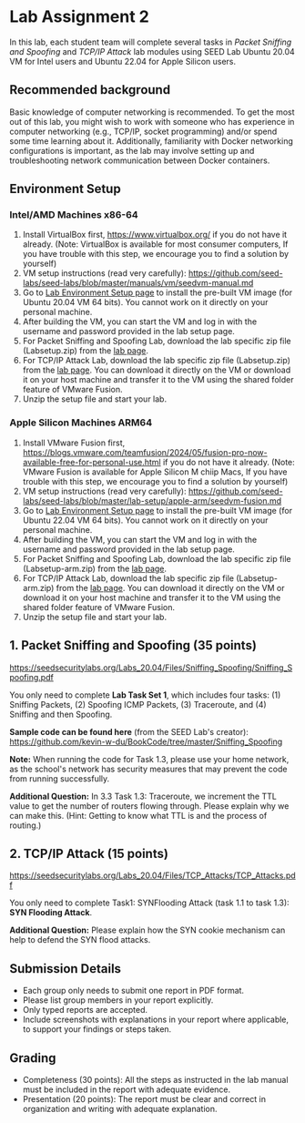 # Lab Assignment 2

In this lab, each student team will complete several tasks in _Packet Sniffing and Spoofing_ and _TCP/IP Attack_ lab modules using SEED Lab Ubuntu 20.04 VM for Intel users and Ubuntu 22.04 for Apple Silicon users.

## Recommended background

Basic knowledge of computer networking is recommended. To get the most out of this lab, you might wish to work with someone who has experience in computer networking (e.g., TCP/IP, socket programming) and/or spend some time learning about it. Additionally, familiarity with Docker networking configurations is important, as the lab may involve setting up and troubleshooting network communication between Docker containers.

## Environment Setup

### Intel/AMD Machines x86-64

1. Install VirtualBox first, https://www.virtualbox.org/ if you do not have it already. (Note: VirtualBox is available for most consumer computers, If you have trouble with this step, we encourage you to find a solution by yourself)
2. VM setup instructions (read very carefully): https://github.com/seed-labs/seed-labs/blob/master/manuals/vm/seedvm-manual.md
3. Go to [Lab Environment Setup page](https://seedsecuritylabs.org/labsetup.html) to install the pre-built VM image (for Ubuntu 20.04 VM 64 bits). You cannot work on it directly on your personal machine.
4. After building the VM, you can start the VM and log in with the username and password provided in the lab setup page.
5. For Packet Sniffing and Spoofing Lab, download the lab specific zip file (Labsetup.zip) from the [lab page](https://seedsecuritylabs.org/Labs_20.04/Networking/Sniffing_Spoofing/).
6. For TCP/IP Attack Lab, download the lab specific zip file (Labsetup.zip) from the [lab page](https://seedsecuritylabs.org/Labs_20.04/Networking/TCP_Attacks/). You can download it directly on the VM or download it on your host machine and transfer it to the VM using the shared folder feature of VMware Fusion.
7. Unzip the setup file and start your lab.

### Apple Silicon Machines ARM64

1. Install VMware Fusion first, https://blogs.vmware.com/teamfusion/2024/05/fusion-pro-now-available-free-for-personal-use.html if you do not have it already. (Note: VMware Fusion is available for Apple Silicon M chiip Macs, If you have trouble with this step, we encourage you to find a solution by yourself)
2. VM setup instructions (read very carefully): https://github.com/seed-labs/seed-labs/blob/master/lab-setup/apple-arm/seedvm-fusion.md
3. Go to [Lab Environment Setup page](https://seedsecuritylabs.org/labsetup.html) to install the pre-built VM image (for Ubuntu 22.04 VM 64 bits). You cannot work on it directly on your personal machine.
4. After building the VM, you can start the VM and log in with the username and password provided in the lab setup page.
5. For Packet Sniffing and Spoofing Lab, download the lab specific zip file (Labsetup-arm.zip) from the [lab page](https://seedsecuritylabs.org/Labs_20.04/Networking/Sniffing_Spoofing/).
6. For TCP/IP Attack Lab, download the lab specific zip file (Labsetup-arm.zip) from the [lab page](https://seedsecuritylabs.org/Labs_20.04/Networking/TCP_Attacks/). You can download it directly on the VM or download it on your host machine and transfer it to the VM using the shared folder feature of VMware Fusion.
7. Unzip the setup file and start your lab.

## 1. Packet Sniffing and Spoofing (35 points)

https://seedsecuritylabs.org/Labs_20.04/Files/Sniffing_Spoofing/Sniffing_Spoofing.pdf

You only need to complete **Lab Task Set 1**, which includes four tasks: (1) Sniffing Packets, (2) Spoofing ICMP Packets, (3) Traceroute, and (4) Sniffing and then Spoofing.

**Sample code can be found here** (from the SEED Lab's creator): https://github.com/kevin-w-du/BookCode/tree/master/Sniffing_Spoofing

**Note:** When running the code for Task 1.3, please use your home network, as the school's network has security measures that may prevent the code from running successfully.

**Additional Question:** In 3.3 Task 1.3: Traceroute, we increment the TTL value to get the number of routers flowing through. Please explain why we can make this. (Hint: Getting to know what TTL is and the process of routing.)

## 2. TCP/IP Attack (15 points)

https://seedsecuritylabs.org/Labs_20.04/Files/TCP_Attacks/TCP_Attacks.pdf

You only need to complete Task1: SYNFlooding Attack (task 1.1 to task 1.3): **SYN Flooding Attack**.

**Additional Question:** Please explain how the SYN cookie mechanism can help to defend the SYN flood
attacks.

## Submission Details

- Each group only needs to submit one report in PDF format.
- Please list group members in your report explicitly.
- Only typed reports are accepted.
- Include screenshots with explanations in your report where applicable, to support your findings or steps taken.

## Grading

- Completeness (30 points): All the steps as instructed in the lab manual must be included in the report with adequate evidence.
- Presentation (20 points): The report must be clear and correct in organization and writing with adequate explanation.
